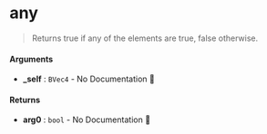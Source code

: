 # any

>  Returns true if any of the elements are true, false otherwise.

#### Arguments

- **\_self** : `BVec4` \- No Documentation 🚧

#### Returns

- **arg0** : `bool` \- No Documentation 🚧